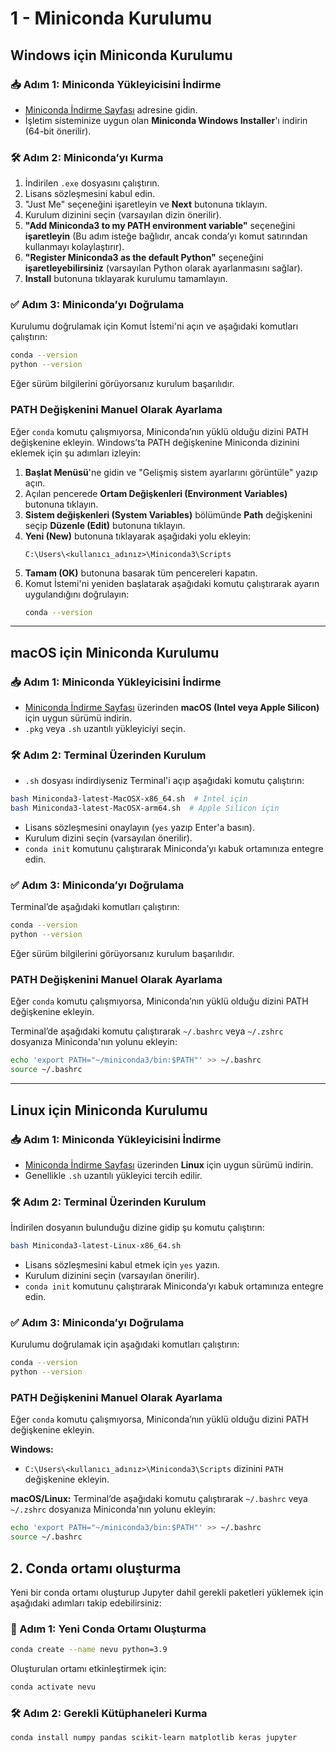 # 1 - Miniconda Kurulumu

## Windows için Miniconda Kurulumu

### 📥 Adım 1: Miniconda Yükleyicisini İndirme

- [Miniconda İndirme Sayfası](https://www.anaconda.com/download/success) adresine gidin.
- İşletim sisteminize uygun olan **Miniconda Windows Installer**'ı indirin (64-bit önerilir).

### 🛠️ Adım 2: Miniconda’yı Kurma

1. İndirilen `.exe` dosyasını çalıştırın.
2. Lisans sözleşmesini kabul edin.
3. "Just Me" seçeneğini işaretleyin ve **Next** butonuna tıklayın.
4. Kurulum dizinini seçin (varsayılan dizin önerilir).
5. **"Add Miniconda3 to my PATH environment variable"** seçeneğini **işaretleyin** (Bu adım isteğe bağlıdır, ancak conda’yı komut satırından kullanmayı kolaylaştırır).
6. **"Register Miniconda3 as the default Python"** seçeneğini **işaretleyebilirsiniz** (varsayılan Python olarak ayarlanmasını sağlar).
7. **Install** butonuna tıklayarak kurulumu tamamlayın.

### ✅ Adım 3: Miniconda’yı Doğrulama

Kurulumu doğrulamak için Komut İstemi'ni açın ve aşağıdaki komutları çalıştırın:

```sh
conda --version
python --version
```

Eğer sürüm bilgilerini görüyorsanız kurulum başarılıdır.

### PATH Değişkenini Manuel Olarak Ayarlama

Eğer `conda` komutu çalışmıyorsa, Miniconda’nın yüklü olduğu dizini PATH değişkenine ekleyin.
Windows’ta PATH değişkenine Miniconda dizinini eklemek için şu adımları izleyin:

1. **Başlat Menüsü**'ne gidin ve "Gelişmiş sistem ayarlarını görüntüle" yazıp açın.
2. Açılan pencerede **Ortam Değişkenleri (Environment Variables)** butonuna tıklayın.
3. **Sistem değişkenleri (System Variables)** bölümünde **Path** değişkenini seçip **Düzenle (Edit)** butonuna tıklayın.
4. **Yeni (New)** butonuna tıklayarak aşağıdaki yolu ekleyin:
   ```
   C:\Users\<kullanıcı_adınız>\Miniconda3\Scripts
   ```
5. **Tamam (OK)** butonuna basarak tüm pencereleri kapatın.
6. Komut İstemi'ni yeniden başlatarak aşağıdaki komutu çalıştırarak ayarın uygulandığını doğrulayın:
   ```sh
   conda --version
   ```
---

## macOS için Miniconda Kurulumu

### 📥 Adım 1: Miniconda Yükleyicisini İndirme

- [Miniconda İndirme Sayfası](https://www.anaconda.com/download/success) üzerinden **macOS (Intel veya Apple Silicon)** için uygun sürümü indirin.
- `.pkg` veya `.sh` uzantılı yükleyiciyi seçin.

### 🛠️ Adım 2: Terminal Üzerinden Kurulum

- `.sh` dosyası indirdiyseniz Terminal'i açıp aşağıdaki komutu çalıştırın:

```sh
bash Miniconda3-latest-MacOSX-x86_64.sh  # Intel için
bash Miniconda3-latest-MacOSX-arm64.sh  # Apple Silicon için
```

- Lisans sözleşmesini onaylayın (`yes` yazıp Enter'a basın).
- Kurulum dizini seçin (varsayılan önerilir).
- `conda init` komutunu çalıştırarak Miniconda’yı kabuk ortamınıza entegre edin.

### ✅ Adım 3: Miniconda’yı Doğrulama

Terminal’de aşağıdaki komutları çalıştırın:

```sh
conda --version
python --version
```

Eğer sürüm bilgilerini görüyorsanız kurulum başarılıdır.


### PATH Değişkenini Manuel Olarak Ayarlama

Eğer `conda` komutu çalışmıyorsa, Miniconda’nın yüklü olduğu dizini PATH değişkenine ekleyin.

Terminal’de aşağıdaki komutu çalıştırarak `~/.bashrc` veya `~/.zshrc` dosyanıza Miniconda'nın yolunu ekleyin:

```sh
echo 'export PATH="~/miniconda3/bin:$PATH"' >> ~/.bashrc
source ~/.bashrc
```


---

## Linux için Miniconda Kurulumu

### 📥 Adım 1: Miniconda Yükleyicisini İndirme

- [Miniconda İndirme Sayfası](https://www.anaconda.com/download/success) üzerinden **Linux** için uygun sürümü indirin.
- Genellikle `.sh` uzantılı yükleyici tercih edilir.

### 🛠️ Adım 2: Terminal Üzerinden Kurulum

İndirilen dosyanın bulunduğu dizine gidip şu komutu çalıştırın:

```sh
bash Miniconda3-latest-Linux-x86_64.sh
```

- Lisans sözleşmesini kabul etmek için `yes` yazın.
- Kurulum dizinini seçin (varsayılan önerilir).
- `conda init` komutunu çalıştırarak Miniconda’yı kabuk ortamınıza entegre edin.

### ✅ Adım 3: Miniconda’yı Doğrulama

Kurulumu doğrulamak için aşağıdaki komutları çalıştırın:

```sh
conda --version
python --version
```

### PATH Değişkenini Manuel Olarak Ayarlama

Eğer `conda` komutu çalışmıyorsa, Miniconda’nın yüklü olduğu dizini PATH değişkenine ekleyin.

**Windows:**

- `C:\Users\<kullanıcı_adınız>\Miniconda3\Scripts` dizinini `PATH` değişkenine ekleyin.

**macOS/Linux:** Terminal’de aşağıdaki komutu çalıştırarak `~/.bashrc` veya `~/.zshrc` dosyanıza Miniconda'nın yolunu ekleyin:

```sh
echo 'export PATH="~/miniconda3/bin:$PATH"' >> ~/.bashrc
source ~/.bashrc
```

## 2. Conda ortamı oluşturma

Yeni bir conda ortamı oluşturup Jupyter dahil gerekli paketleri yüklemek için aşağıdaki adımları takip edebilirsiniz:

### 📌 Adım 1: Yeni Conda Ortamı Oluşturma

```sh
conda create --name nevu python=3.9
```

Oluşturulan ortamı etkinleştirmek için:

```sh
conda activate nevu
```

### 🛠️ Adım 2: Gerekli Kütüphaneleri Kurma

```sh
conda install numpy pandas scikit-learn matplotlib keras jupyter
```





